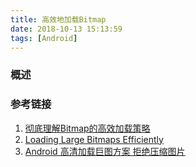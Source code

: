```yaml
---
title: 高效地加载Bitmap
date: 2018-10-13 15:13:59
tags: [Android]
---
```


### 概述

>

<!--more-->

### 参考链接

1. [彻底理解Bitmap的高效加载策略](https://www.jianshu.com/p/5f02db4a225d)
2. [Loading Large Bitmaps Efficiently](https://developer.android.google.cn/topic/performance/graphics/load-bitmap)
3. [Android 高清加载巨图方案 拒绝压缩图片](https://blog.csdn.net/lmj623565791/article/details/49300989)